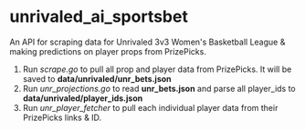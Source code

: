 # unrivaled_ai_sportsbet
An API for scraping data for Unrivaled 3v3 Women's Basketball League &amp; making predictions on player props from PrizePicks.

1. Run *scrape.go* to pull all prop and player data from PrizePicks. It will be saved to **data/unrivaled/unr_bets.json**
2. Run *unr_projections.go* to read **unr_bets.json** and parse all player_ids to **data/unrivaled/player_ids.json**
3. Run *unr_player_fetcher* to pull each individual player data from their PrizePicks links & ID.
